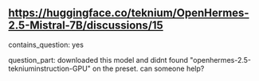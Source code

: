 ## https://huggingface.co/teknium/OpenHermes-2.5-Mistral-7B/discussions/15

contains_question: yes

question_part: downloaded this model and didnt found "openhermes-2.5-tekniuminstruction-GPU" on the preset. can someone help?
